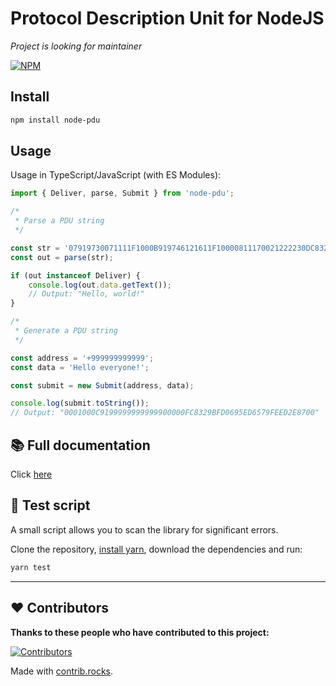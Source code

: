 # Protocol Description Unit for NodeJS

_Project is looking for maintainer_

[![NPM](https://nodei.co/npm/node-pdu.png)](https://npmjs.org/package/node-pdu)

## Install

```sh
npm install node-pdu
```

## Usage

Usage in TypeScript/JavaScript (with ES Modules):

```typescript
import { Deliver, parse, Submit } from 'node-pdu';

/*
 * Parse a PDU string
 */

const str = '07919730071111F1000B919746121611F10000811170021222230DC8329BFD6681EE6F399B1C02';
const out = parse(str);

if (out instanceof Deliver) {
	console.log(out.data.getText());
	// Output: "Hello, world!"
}

/*
 * Generate a PDU string
 */

const address = '+999999999999';
const data = 'Hello everyone!';

const submit = new Submit(address, data);

console.log(submit.toString());
// Output: "0001000C9199999999999900000FC8329BFD0695ED6579FEED2E8700"
```

## 📚 Full documentation

Click [here](https://jackkum.github.io/node-pdu/)

## 🧪 Test script

A small script allows you to scan the library for significant errors.

Clone the repository, [install yarn](https://classic.yarnpkg.com/lang/en/docs/install/), download the dependencies and run:

```sh
yarn test
```

---

## ❤️ Contributors

**Thanks to these people who have contributed to this project:**

[![Contributors](https://contrib.rocks/image?repo=jackkum/node-pdu)](https://github.com/jackkum/node-pdu/graphs/contributors)

Made with [contrib.rocks](https://contrib.rocks).
